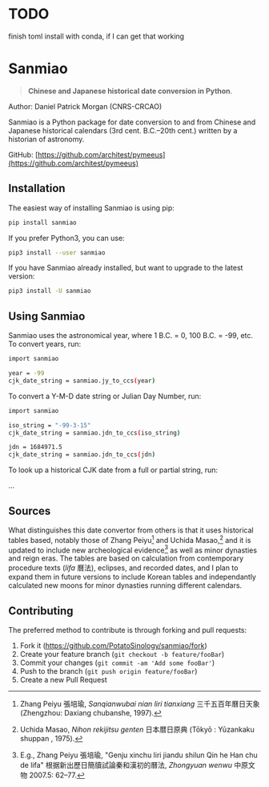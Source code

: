 # TODO
finish toml
install with conda, if I can get that working

# Sanmiao
> **Chinese and Japanese historical date conversion in Python**.

Author: Daniel Patrick Morgan (CNRS-CRCAO)

Sanmiao is a Python package for date conversion to and from Chinese and Japanese historical calendars (3rd cent. B.C.–20th cent.) written by a historian of astronomy. 

GitHub: [https://github.com/architest/pymeeus](https://github.com/architest/pymeeus)

## Installation

The easiest way of installing Sanmiao is using pip:

```sh
pip install sanmiao
```

If you prefer Python3, you can use:

```sh
pip3 install --user sanmiao
```

If you have Sanmiao already installed, but want to upgrade to the latest version:

```sh
pip3 install -U sanmiao
```

## Using Sanmiao

Sanmiao uses the astronomical year, where 1 B.C. = 0, 100 B.C. = -99, etc. To convert years, run:

```sh
import sanmiao

year = -99
cjk_date_string = sanmiao.jy_to_ccs(year)
```

To convert a Y-M-D date string or Julian Day Number, run:

```sh
import sanmiao

iso_string = "-99-3-15"
cjk_date_string = sanmiao.jdn_to_ccs(iso_string)

jdn = 1684971.5
cjk_date_string = sanmiao.jdn_to_ccs(jdn)
```

To look up a historical CJK date from a full or partial string, run:

...
## Sources
What distinguishes this date convertor from others is that it uses historical tables based, notably those of Zhang Peiyu[^1] and Uchida Masao,[^2] and it is updated to include new archeological evidence[^3] as well as minor dynasties and reign eras. The tables are based on calculation from contemporary procedure texts (_lifa_ 曆法), eclipses, and recorded dates, and I plan to expand them in future versions to include Korean tables and independantly calculated new moons for minor dynasties running different calendars.

[^1]: Zhang Peiyu 張培瑜, _Sanqianwubai nian liri tianxiang_ 三千五百年曆日天象 (Zhengzhou: Daxiang chubanshe, 1997).
[^2]: Uchida Masao, _Nihon rekijitsu genten_ 日本暦日原典 (Tōkyō : Yūzankaku shuppan , 1975).
[^3]: E.g., Zhang Peiyu 張培瑜, "Genju xinchu liri jiandu shilun Qin he Han chu de lifa" 根据新出歷日簡牘試論秦和漢初的曆法, _Zhongyuan wenwu_ 中原文物 2007.5: 62–77.

## Contributing

The preferred method to contribute is through forking and pull requests:

1. Fork it (<https://github.com/PotatoSinology/sanmiao/fork>)
2. Create your feature branch (`git checkout -b feature/fooBar`)
3. Commit your changes (`git commit -am 'Add some fooBar'`)
4. Push to the branch (`git push origin feature/fooBar`)
5. Create a new Pull Request